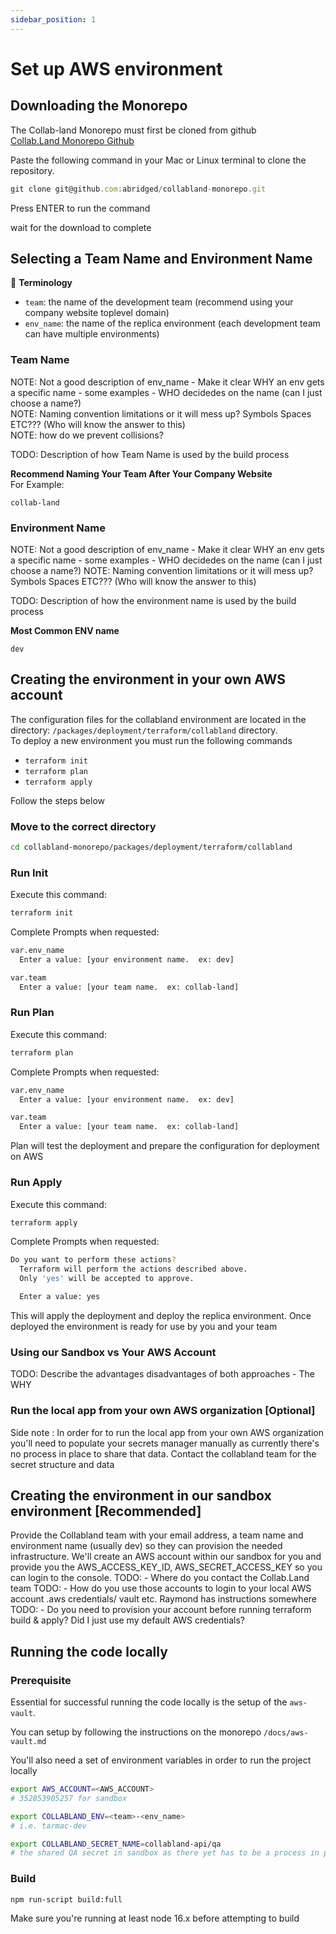 ```yaml
---
sidebar_position: 1
---
```


# Set up AWS environment

## Downloading the Monorepo

The Collab-land Monorepo must first be cloned from github <br />
[Collab.Land Monorepo Github](https://github.com/abridged/collabland-monorepo)

Paste the following command in your Mac or Linux terminal to clone the repository. <br />

```js
git clone git@github.com:abridged/collabland-monorepo.git
```

Press ENTER to run the command

wait for the download to complete

## Selecting a Team Name and Environment Name

📙 **Terminology**

- `team`: the name of the development team (recommend using your company website toplevel domain)
- `env_name`: the name of the replica environment (each development team can have multiple environments)


### Team Name
NOTE: Not a good description of env_name - Make it clear WHY an env gets a specific name - some examples - WHO decidedes on the name (can I just choose a name?)
<br />NOTE: Naming convention limitations or it will mess up? Symbols Spaces ETC??? (Who will know the answer to this)
<br />NOTE: how do we prevent collisions?

TODO: Description of how Team Name is used by the build process

**Recommend Naming Your Team After Your Company Website** 
<br />For Example:
```
collab-land
```

### Environment Name
NOTE: Not a good description of env_name - Make it clear WHY an env gets a specific name - some examples - WHO decidedes on the name (can I just choose a name?)
NOTE: Naming convention limitations or it will mess up? Symbols Spaces ETC??? (Who will know the answer to this)

TODO: Description of how the environment name is used by the build process

**Most Common ENV name** 
```
dev
```

## Creating the environment in your own AWS account

The configuration files for the collabland environment are located in the directory: `/packages/deployment/terraform/collabland` directory. <br /> 
To deploy a new environment you must run the following commands
- `terraform init` 
- `terraform plan` 
- `terraform apply`

Follow the steps below <br />

### Move to the correct directory

```bash
cd collabland-monorepo/packages/deployment/terraform/collabland
```

### Run Init

Execute this command:
```bash
terraform init
```

Complete Prompts when requested:
```bash
var.env_name
  Enter a value: [your environment name.  ex: dev]

var.team
  Enter a value: [your team name.  ex: collab-land]
```

### Run Plan

Execute this command:
```bash
terraform plan
```

Complete Prompts when requested:
```bash
var.env_name
  Enter a value: [your environment name.  ex: dev]

var.team
  Enter a value: [your team name.  ex: collab-land]
```

Plan will test the deployment and prepare the configuration for deployment on AWS

### Run Apply

Execute this command:
```bash
terraform apply
```

Complete Prompts when requested:
```bash
Do you want to perform these actions?
  Terraform will perform the actions described above.
  Only 'yes' will be accepted to approve.

  Enter a value: yes
```

This will apply the deployment and deploy the replica environment.
Once deployed the environment is ready for use by you and your team

### Using our Sandbox vs Your AWS Account
TODO: Describe the advantages disadvantages of both approaches - The WHY

### Run the local app from your own AWS organization [Optional]
<aside>
Side note : 
In order for to run the local app from your own AWS organization you'll need to populate your secrets manager manually as currently there's no process in place to share that data. 
Contact the collabland team for the secret structure and data
</aside>

## Creating the environment in our sandbox environment [Recommended]

Provide the Collabland team with your email address, a team name and environment name (usually dev) so they can provision the needed infrastructure. We'll create an AWS account within our sandbox for you and provide you the AWS_ACCESS_KEY_ID, AWS_SECRET_ACCESS_KEY so you can login to the console.
TODO: - Where do you contact the Collab.Land team
TODO: - How do you use those accounts to login to your local AWS account .aws credentials/ vault etc.  Raymond has instructions somewhere
TODO: - Do you need to provision your account before running terraform build & apply? Did I just use my default AWS credentials?

## Running the code locally

### Prerequisite

Essential for successful running the code locally is the setup of the `aws-vault`.

You can setup by following the instructions on the monorepo `/docs/aws-vault.md`

You'll also need a set of environment variables in order to run the project locally

```bash
export AWS_ACCOUNT=<AWS_ACCOUNT>
# 352853905257 for sandbox

export COLLABLAND_ENV=<team>-<env_name>
# i.e. tarmac-dev

export COLLABLAND_SECRET_NAME=collabland-api/qa
# the shared QA secret in sandbox as there yet has to be a process in place to handle individual secrets, this step is not needed if you're using your own aws organization as the secret will be named according to your team-env preference and populated by yourself
```

### Build

```bash
npm run-script build:full
```
Make sure you're running at least node 16.x before attempting to build
